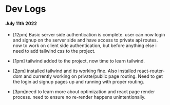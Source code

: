 # Dev Logs

#### **July 11th 2022**

- [12pm] Basic server side authentication is complete. user can now login and signup on the server side and have access to private api routes. now to work on client side authentication, but before anything else i need to add tailwind css to the project.

- [1pm] tailwind added to the project, now time to learn tailwind.

- [2pm] installed tailwind and its working fine. Also installed react-router-dom and currently working on private/public page routing. Need to get the login ad signup pages up and running with proper routing.

- [3pm]need to learn more about optimization and react page render process. need to ensure no re-render happens unintentionally.
